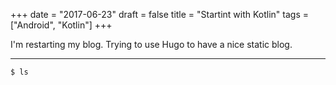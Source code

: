 +++
date = "2017-06-23"
draft = false
title = "Startint with Kotlin"
tags = ["Android", "Kotlin"]
+++

I'm restarting my blog. Trying to use Hugo to have a nice static blog.

---

```
$ ls
```
